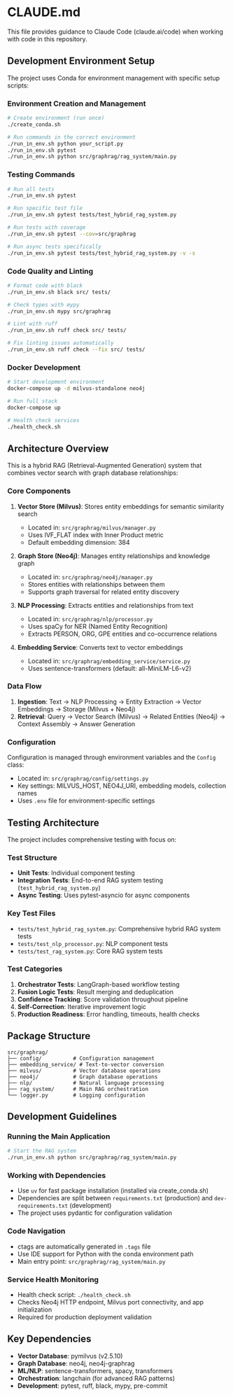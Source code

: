# CLAUDE.md

This file provides guidance to Claude Code (claude.ai/code) when working with code in this repository.

## Development Environment Setup

The project uses Conda for environment management with specific setup scripts:

### Environment Creation and Management
```bash
# Create environment (run once)
./create_conda.sh

# Run commands in the correct environment
./run_in_env.sh python your_script.py
./run_in_env.sh pytest
./run_in_env.sh python src/graphrag/rag_system/main.py
```

### Testing Commands
```bash
# Run all tests
./run_in_env.sh pytest

# Run specific test file
./run_in_env.sh pytest tests/test_hybrid_rag_system.py

# Run tests with coverage
./run_in_env.sh pytest --cov=src/graphrag

# Run async tests specifically
./run_in_env.sh pytest tests/test_hybrid_rag_system.py -v -s
```

### Code Quality and Linting
```bash
# Format code with black
./run_in_env.sh black src/ tests/

# Check types with mypy
./run_in_env.sh mypy src/graphrag

# Lint with ruff
./run_in_env.sh ruff check src/ tests/

# Fix linting issues automatically
./run_in_env.sh ruff check --fix src/ tests/
```

### Docker Development
```bash
# Start development environment
docker-compose up -d milvus-standalone neo4j

# Run full stack
docker-compose up

# Health check services
./health_check.sh
```

## Architecture Overview

This is a hybrid RAG (Retrieval-Augmented Generation) system that combines vector search with graph database relationships:

### Core Components

1. **Vector Store (Milvus)**: Stores entity embeddings for semantic similarity search
   - Located in: `src/graphrag/milvus/manager.py`
   - Uses IVF_FLAT index with Inner Product metric
   - Default embedding dimension: 384

2. **Graph Store (Neo4j)**: Manages entity relationships and knowledge graph
   - Located in: `src/graphrag/neo4j/manager.py`
   - Stores entities with relationships between them
   - Supports graph traversal for related entity discovery

3. **NLP Processing**: Extracts entities and relationships from text
   - Located in: `src/graphrag/nlp/processor.py`
   - Uses spaCy for NER (Named Entity Recognition)
   - Extracts PERSON, ORG, GPE entities and co-occurrence relations

4. **Embedding Service**: Converts text to vector embeddings
   - Located in: `src/graphrag/embedding_service/service.py`
   - Uses sentence-transformers (default: all-MiniLM-L6-v2)

### Data Flow

1. **Ingestion**: Text → NLP Processing → Entity Extraction → Vector Embeddings → Storage (Milvus + Neo4j)
2. **Retrieval**: Query → Vector Search (Milvus) → Related Entities (Neo4j) → Context Assembly → Answer Generation

### Configuration

Configuration is managed through environment variables and the `Config` class:
- Located in: `src/graphrag/config/settings.py`
- Key settings: MILVUS_HOST, NEO4J_URI, embedding models, collection names
- Uses `.env` file for environment-specific settings

## Testing Architecture

The project includes comprehensive testing with focus on:

### Test Structure
- **Unit Tests**: Individual component testing
- **Integration Tests**: End-to-end RAG system testing (`test_hybrid_rag_system.py`)
- **Async Testing**: Uses pytest-asyncio for async components

### Key Test Files
- `tests/test_hybrid_rag_system.py`: Comprehensive hybrid RAG system tests
- `tests/test_nlp_processor.py`: NLP component tests
- `tests/test_rag_system.py`: Core RAG system tests

### Test Categories
1. **Orchestrator Tests**: LangGraph-based workflow testing
2. **Fusion Logic Tests**: Result merging and deduplication
3. **Confidence Tracking**: Score validation throughout pipeline
4. **Self-Correction**: Iterative improvement logic
5. **Production Readiness**: Error handling, timeouts, health checks

## Package Structure

```
src/graphrag/
├── config/          # Configuration management
├── embedding_service/ # Text-to-vector conversion
├── milvus/          # Vector database operations
├── neo4j/           # Graph database operations
├── nlp/             # Natural language processing
├── rag_system/      # Main RAG orchestration
└── logger.py        # Logging configuration
```

## Development Guidelines

### Running the Main Application
```bash
# Start the RAG system
./run_in_env.sh python src/graphrag/rag_system/main.py
```

### Working with Dependencies
- Use `uv` for fast package installation (installed via create_conda.sh)
- Dependencies are split between `requirements.txt` (production) and `dev-requirements.txt` (development)
- The project uses pydantic for configuration validation

### Code Navigation
- ctags are automatically generated in `.tags` file
- Use IDE support for Python with the conda environment path
- Main entry point: `src/graphrag/rag_system/main.py`

### Service Health Monitoring
- Health check script: `./health_check.sh`
- Checks Neo4j HTTP endpoint, Milvus port connectivity, and app initialization
- Required for production deployment validation

## Key Dependencies

- **Vector Database**: pymilvus (v2.5.10)
- **Graph Database**: neo4j, neo4j-graphrag
- **ML/NLP**: sentence-transformers, spacy, transformers
- **Orchestration**: langchain (for advanced RAG patterns)
- **Development**: pytest, ruff, black, mypy, pre-commit